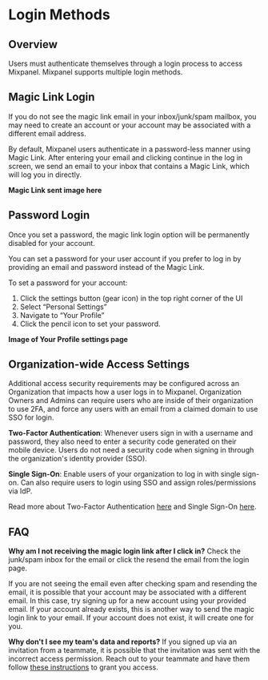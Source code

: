 # Login Methods

## Overview
Users must authenticate themselves through a login process to access Mixpanel. Mixpanel supports multiple login methods.

## Magic Link Login
<CustomCallout type="info" title="Not receiving the Magic Link" >
    If you do not see the magic link email in your inbox/junk/spam mailbox, you may need to create an account or your account may be associated with a different email address.
</CustomCallout>

By default, Mixpanel users authenticate in a password-less manner using Magic Link. After entering your email and clicking continue in the log in screen, we send an email to your inbox that contains a Magic Link, which will log you in directly.

**Magic Link sent image here**


## Password Login
<CustomCallout type="info">
    Once you set a password, the magic link login option will be permanently disabled for your account.
</CustomCallout>

You can set a password for your user account if you prefer to log in by providing an email and password instead of the Magic Link.

To set a password for your account:
1. Click the settings button (gear icon) in the top right corner of the UI
2. Select “Personal Settings”
3. Navigate to “Your Profile”
4. Click the pencil icon to set your password.

**Image of Your Profile settings page**

## Organization-wide Access Settings
Additional access security requirements may be configured across an Organization that impacts how a user logs in to Mixpanel. Organization Owners and Admins can require users who are inside of their organization to use 2FA, and force any users with an email from a claimed domain to use SSO for login.

**Two-Factor Authentication**: Whenever users sign in with a username and password, they also need to enter a security code generated on their mobile device. Users do not need a security code when signing in through the organization's identity provider (SSO).

**Single Sign-On**: Enable users of your organization to log in with single sign-on. Can also require users to login using SSO and assign roles/permissions via IdP.

Read more about Two-Factor Authentication [here](/docs/access-security/two-factor-authentication) and Single Sign-On [here](/docs/access-security/single-sign-on/overview).


## FAQ

**Why am I not receiving the magic login link after I click in?**
Check the junk/spam inbox for the email or click the resend the email from the login page.

If you are not seeing the email even after checking spam and resending the email, it is possible that your account may be associated with a different email. In this case, try signing up for a new account using your provided email. If your account already exists, this is another way to send the magic login link to your email. If your account does not exist, it will create one for you.

**Why don't I see my team's data and reports?**
If you signed up via an invitation from a teammate, it is possible that the invitation was sent with the incorrect access permission. Reach out to your teammate and have them follow [these instructions](/docs/orgs-and-projects/roles-and-permissions#invite-users) to grant you access.
